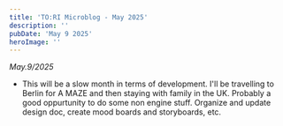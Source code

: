 ```yaml
---
title: 'TO:RI Microblog - May 2025'
description: ''
pubDate: 'May 9 2025'
heroImage: ''
---
```


*May.9/2025*
<br>
- This will be a slow month in terms of development. I'll be travelling to Berlin for A MAZE and then staying with family in the UK. Probably a good oppurtunity to do some non engine stuff. Organize and update design doc, create mood boards and storyboards, etc.
